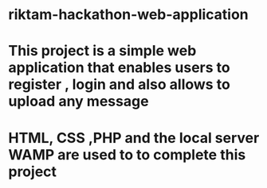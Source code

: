 # riktam-hackathon-web-application
# This project is a simple web application that enables users to register , login and also allows to upload any message 
# HTML, CSS ,PHP and the local server WAMP are used to to complete this project 
